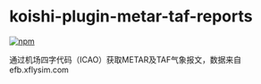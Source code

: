 # koishi-plugin-metar-taf-reports

[![npm](https://img.shields.io/npm/v/koishi-plugin-metar-taf-reports?style=flat-square)](https://www.npmjs.com/package/koishi-plugin-metar-taf-reports)

通过机场四字代码（ICAO）获取METAR及TAF气象报文，数据来自efb.xflysim.com
